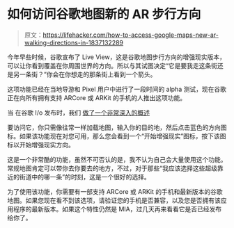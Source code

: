 # 如何访问谷歌地图新的 AR 步行方向

> 原文：<https://lifehacker.com/how-to-access-google-maps-new-ar-walking-directions-in-1837132289>

今年早些时候，谷歌宣布了 Live View，这是谷歌地图步行方向的增强现实版本，可以让你看到覆盖在你周围世界的方向。所以与其试图决定“它是要我走这条街还是另一条街？”你会在你想走的那条街上看到一个箭头。



这项功能已经在当地导游和 Pixel 用户中进行了一段时间的 alpha 测试，现在谷歌正在向所有拥有支持 ARCore 或 ARKit 的手机的人推出这项功能。

当 在谷歌 I/o
发布时，我们 [做了一个非常深入的概述](https://lifehacker.com/google-maps-new-ar-walking-directions-are-pretty-cool-1834640904)

要访问它，你只需像往常一样加载地图，输入你的目的地，然后点击蓝色的方向图标。如果该功能现在对您可用，那么您会看到一个“开始增强现实”图标，按下该图标以开始增强现实方向。

这是一个非常酷的功能，虽然不可否认的是，我不认为自己会大量使用这个功能。常规地图肯定可以带你去你要去的地方，不过，对于那些“我应该选择这些超级靠近的街道中的哪一条”的时刻，这是一个很好的选择。

为了使用该功能，你需要有一部支持 ARCore 或 ARKit 的手机和最新版本的谷歌地图。如果您现在看不到该选项，请验证您的手机是否兼容，以及您是否拥有该应用程序的最新版本。如果这个特性仍然是 MIA，过几天再来看看它是否已经发布给你了。